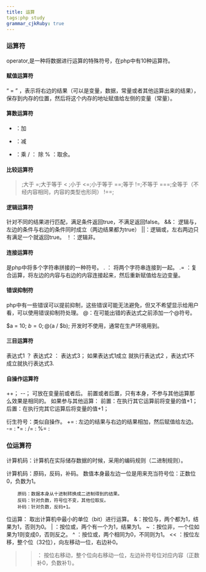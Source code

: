 ```yaml
---
title: 运算
tags:php study
grammar_cjkRuby: true
---
```


### 运算符
operator,是一种将数据进行运算的特殊符号，在php中有10种运算符。

#### 赋值运算符
“ = ” ，表示将右边的结果（可以是变量，数据，常量或者其他运算出来的结果），保存到内存的位置，然后将这个内存的地址赋值给左侧的变量（常量）。

#### 算数运算符
+ ：加
- ：减
* ：乘
/ ： 除
% ：取余。

#### 比较运算符
 >  ;大于
 >=;大于等于
 < ;小于
 <=;小于等于
 ==;等于
 !=;不等于
 ===;全等于（不经内容相同，内容的类型也形同）
 !==;
 
 #### 逻辑运算符
 针对不同的结果进行匹配，满足条件返回true，不满足返回false。
 &&： 逻辑与，左边的条件与右边的条件同时成立（两边结果都为true）
 ||：逻辑或，左右两边只有满足一个就返回true。
 ！：逻辑非。
 
 #### 连接运算符
 是php中将多个字符串拼接的一种符号。
 . ： 将两个字符串连接到一起。
 .= ：复合运算，将左边的内容与右边的内容连接起来，然后重新赋值给左边变量。
 
 
 #### 错误抑制符
 php中有一些错误可以提前抑制，这些错误可能无法避免，但又不希望显示给用户看，可以使用错误抑制符处理。
 @：在可能出错的表达式之前添加一个@符号。
 
 $a = 10; $b = 0;
 @($a / $b);
 开发时不使用，通常在生产环境用到。
 
 #### 三目运算符
 表达式1 ？ 表达式2 ： 表达式3；
 如果表达式1成立 就执行表达式2 ，表达式1不成立就执行表达式3.
 
 
 #### 自操作运算符
 ++；
 --； 
 可放在变量前或者后。
 前置或者后置，只有本身，不参与其他运算那么效果是相同的。
 如果参与其他运算： 
 		前置：在执行其它运算前将变量的值+1；
		后置：在执行完其它运算后将变量的值+1；
	
衍生符号：类似自操作。
+= : 左边的结果与右边的结果相加，然后赋值给左边。
-= : 
*= :
/= :
%= :




### 位运算符

计算机码：计算机在实际储存数据的时候，采用的编码规则（二进制规则）。

计算机码：原码，反码，补码。
					数值本身最左边一位是用来充当符号位：正数位0，负数为1。
		
		原码：数据本身从十进制转换成二进制得到的结果。
		反码：针对负数，符号位不变，其他位取反。
		补码：针对负数，反码+1。
		
位运算： 取出计算机中最小的单位（bit）进行运算。
&：按位与，两个都为1，结果为1，否则为0。
| ：按位或，两个有一个为1，结果为1。
~ ：按位非，一个位如果为1则变成0，否则反之。
^ ：按位或，两个相同为0，不同则为1。
<< ：按位左移，整个位（32位），向左移动一位，右边补0。
>> ： 按位右移动，整个位向右移动一位，左边补符号位对应内容（正数补0，负数补1）。